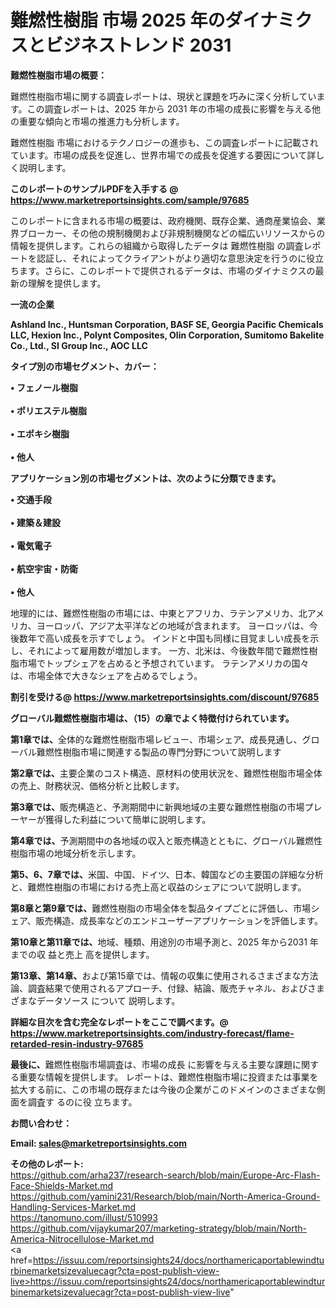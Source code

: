 # 難燃性樹脂 市場 2025 年のダイナミクスとビジネストレンド 2031

<strong><b>難燃性樹脂市場の概要：</b></strong>

難燃性樹脂市場に関する調査レポートは、現状と課題を巧みに深く分析しています。この調査レポートは、2025 年から 2031 年の市場の成長に影響を与える他の重要な傾向と市場の推進力も分析します。

難燃性樹脂 市場におけるテクノロジーの進歩も、この調査レポートに記載されています。市場の成長を促進し、世界市場での成長を促進する要因について詳しく説明します。

<strong>このレポートのサンプルPDFを入手する @ <a href=https://www.marketreportsinsights.com/sample/97685>https://www.marketreportsinsights.com/sample/97685</a></strong>

このレポートに含まれる市場の概要は、政府機関、既存企業、通商産業協会、業界ブローカー、その他の規制機関および非規制機関などの幅広いリソースからの情報を提供します。これらの組織から取得したデータは 難燃性樹脂 の調査レポートを認証し、それによってクライアントがより適切な意思決定を行うのに役立ちます。さらに、このレポートで提供されるデータは、市場のダイナミクスの最新の理解を提供します。

<strong>一流の企業</strong>

<strong><b>Ashland Inc., Huntsman Corporation, BASF SE, Georgia Pacific Chemicals LLC, Hexion Inc., Polynt Composites, Olin Corporation, Sumitomo Bakelite Co., Ltd., SI Group Inc., AOC LLC</b></strong>

<strong><b>タイプ別の市場セグメント、カバー：</b></strong>

<strong>• フェノール樹脂<br><br>• ポリエステル樹脂<br><br>• エポキシ樹脂<br><br>• 他人</strong>

<strong><b>アプリケーション別の市場セグメントは、次のように分類できます。</b></strong>

<strong>• 交通手段<br><br>• 建築＆建設<br><br>• 電気電子<br><br>• 航空宇宙・防衛<br><br>• 他人</strong>

 地理的には、難燃性樹脂の市場には、中東とアフリカ、ラテンアメリカ、北アメリカ、ヨーロッパ、アジア太平洋などの地域が含まれます。 ヨーロッパは、今後数年で高い成長を示すでしょう。 インドと中国も同様に目覚ましい成長を示し、それによって雇用数が増加します。 一方、北米は、今後数年間で難燃性樹脂市場でトップシェアを占めると予想されています。 ラテンアメリカの国々は、市場全体で大きなシェアを占めるでしょう。

<strong>割引を受ける@ <a href=https://www.marketreportsinsights.com/discount/97685>https://www.marketreportsinsights.com/discount/97685</a></strong>

<strong><b>グローバル難燃性樹脂市場は、（15）の章でよく特徴付けられています。</b></strong>

<strong><b>第</b></strong><strong><b>1章では、</b></strong>全体的な難燃性樹脂市場レビュー、市場シェア、成長見通し、グローバル難燃性樹脂市場に関連する製品の専門分野について説明します

<strong><b>第2章では、</b></strong>主要企業のコスト構造、原材料の使用状況を、難燃性樹脂市場全体の売上、財務状況、価格分析と比較します。

<strong><b>第3章では、</b></strong>販売構造と、予測期間中に新興地域の主要な難燃性樹脂の市場プレーヤーが獲得した利益について簡単に説明します。

<strong><b>第4章では、</b></strong>予測期間中の各地域の収入と販売構造とともに、グローバル難燃性樹脂市場の地域分析を示します。

<strong><b>第5、6、7章では、</b></strong>米国、中国、ドイツ、日本、韓国などの主要国の詳細な分析と、難燃性樹脂の市場における売上高と収益のシェアについて説明します。

<strong><b>第8章と第9章では、</b></strong>難燃性樹脂の市場全体を製品タイプごとに評価し、市場シェア、販売構造、成長率などのエンドユーザーアプリケーションを評価します。

<strong><b>第10章と第11章では、</b></strong>地域、種類、用途別の市場予測と、2025 年から2031 年までの収 益と売上 高を提供します。

<strong><b>第13章、第14章、</b></strong>および第15章では、情報の収集に使用されるさまざまな方法論、調査結果で使用されるアプローチ、付録、結論、販売チャネル、およびさまざまなデータソース について 説明します。

<strong>詳細な目次を含む完全なレポートをここで調べます。@ <a href=https://www.marketreportsinsights.com/industry-forecast/flame-retarded-resin-industry-97685>https://www.marketreportsinsights.com/industry-forecast/flame-retarded-resin-industry-97685</a></strong>

<strong><b>最後に、</b></strong>難燃性樹脂市場調査は、市場の成長 に影響を</a>与える主要な課題に関する重要な情報を提供します。 レポートは、難燃性樹脂市場に投資または事業を拡大する前に、この市場の既存または今後の企業がこのドメインのさまざまな側面を調査す るのに役 立ちます。

<strong><b>お問い合わせ：</b></strong>

<strong>Email: </strong><a href=mailto:sales@marketreportsinsights.com><strong>sales@marketreportsinsights.com</strong></a>

<strong>その他のレポート:</strong>
<br>
<a href=https://github.com/arha237/research-search/blob/main/Europe-Arc-Flash-Face-Shields-Market.md>https://github.com/arha237/research-search/blob/main/Europe-Arc-Flash-Face-Shields-Market.md</a>
<br>
<a href=https://github.com/yamini231/Research/blob/main/North-America-Ground-Handling-Services-Market.md>https://github.com/yamini231/Research/blob/main/North-America-Ground-Handling-Services-Market.md</a>
<br>
<a href=https://tanomuno.com/illust/510993>https://tanomuno.com/illust/510993</a>
<br>
<a href=https://github.com/vijaykumar207/marketing-strategy/blob/main/North-America-Nitrocellulose-Market.md>https://github.com/vijaykumar207/marketing-strategy/blob/main/North-America-Nitrocellulose-Market.md</a>
<br>
<a href=https://issuu.com/reportsinsights24/docs/northamericaportablewindturbinemarketsizevaluecagr?cta=post-publish-view-live>https://issuu.com/reportsinsights24/docs/northamericaportablewindturbinemarketsizevaluecagr?cta=post-publish-view-live</a>"
